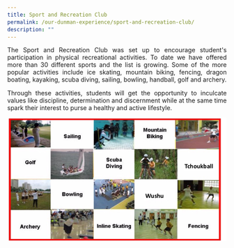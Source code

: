 ```yaml
---
title: Sport and Recreation Club
permalink: /our-dunman-experience/sport-and-recreation-club/
description: ""
---
```


<p style="text-align: justify;">The Sport and Recreation Club was set up to encourage student's participation in physical recreational activities. To date we have offered more than 30 different sports and the list is growing. Some of the more popular activities include ice skating, mountain biking, fencing, dragon boating, kayaking, scuba diving, sailing, bowling, handball, golf and archery.</p>

<p style="text-align: justify;">Through these activities, students will get the opportunity to inculcate values like discipline, determination and discernment while at the same time spark their interest to purse a healthy and active lifestyle.</p>

![](/images/Our%20Special%20Programmes/src.jpg)